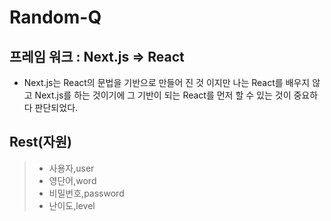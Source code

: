 # Random-Q

## 프레임 워크 : Next.js => React

- Next.js는 React의 문법을 기반으로 만들어 진 것 이지만 나는 React를 배우지 않고 Next.js를 하는 것이기에 그 기반이 되는 React를 먼저 할 수 있는 것이 중요하다 판단되었다.

## Rest(자원)

> - 사용자,user
> - 영단어,word
> - 비밀번호,password
> - 난이도,level
